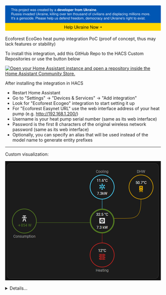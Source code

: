 [![SWUbanner](https://raw.githubusercontent.com/vshymanskyy/StandWithUkraine/main/banner-direct-single.svg)](https://stand-with-ukraine.pp.ua/)

Ecoforest EcoGeo heat pump integration PoC (proof of concept, thus may lack features or stability)

To install this integration, add this GitHub Repo to the HACS Custom Repositories or use the button below

[![Open your Home Assistant instance and open a repository inside the Home Assistant Community Store.](https://my.home-assistant.io/badges/hacs_repository.svg)](https://my.home-assistant.io/redirect/hacs_repository/?owner=bytestorm&repository=ecoforest_ecogeo&category=integration)

After installing the integration in HACS
- Restart Home Assistant 
- Go to "Settings" -> "Devices & Services" -> "Add integration"
- Look for "Ecoforest Ecogeo" integration to start setting it up
- For "Ecoforest Easynet URL" use the web interface address of your heat pump (e.g. http://192.168.1.200/)
- Username is your heat pump serial number (same as its web interface)
- Password is the first 8 characters of the original wireless network password (same as its web interface)
- Optionally, you can specify an alias that will be used instead of the model name to generate entity prefixes


------------

Custom visualization:

![flow](https://github.com/bytestorm/ecoforest_ecogeo/blob/master/flow.png?raw=true)

<details>
  <summary>Details...</summary>
  
  This card is built using [power-flow-card](https://github.com/ulic75/power-flow-card). You can install it with HACS.


```yaml
type: custom:power-flow-card-plus
entities:
  grid:
    entity: sensor.ebfhbb_power_electric
    display_state: one_way_no_zero
    name: Consumption
    color:
      consumption:
        - 78
        - 122
        - 39
  home:
    entity: sensor.ebfhbb_power_output
    icon: mdi:hvac
    subtract_individual: false
    override_state: true
    secondary_info:
      entity: sensor.ebfhbb_t_outdoor
      unit_of_measurement: °C
      decimals: 1
  individual:
    - entity: sensor.ebfhbb_power_cooling
      display_zero_state: false
      name: Cooling
      secondary_info:
        entity: sensor.ebfhbb_t_cooling
        unit_of_measurement: °C
        display_zero: false
        decimals: 1
      icon: mdi:snowflake
      display_zero: true
      color:
        - 0
        - 213
        - 255
    - entity: sensor.ebfhbb_power_heating
      display_zero: true
      name: Heating
      icon: mdi:heating-coil
      secondary_info:
        entity: sensor.ebfhbb_t_heating
        unit_of_measurement: °C
      color:
        - 203
        - 37
        - 37
      decimals: 1
      display_zero_state: false
    - name: DHW
      icon: mdi:water-boiler
      color:
        - 212
        - 154
        - 28
      decimals: 1
      display_zero: true
      secondary_info:
        entity: sensor.ebfhbb_t_dhw
        unit_of_measurement: °C
        decimals: 1
      display_zero_state: false
      entity: '0'
clickable_entities: true
display_zero_lines:
  mode: show
  transparency: 50
  grey_color:
    - 189
    - 189
    - 189
use_new_flow_rate_model: true
w_decimals: 0
kw_decimals: 1
min_flow_rate: 5
max_flow_rate: 5
max_expected_power: 2000
min_expected_power: 0.01
watt_threshold: 1000
transparency_zero_lines: 0
disable_dots: true
```
</details>
